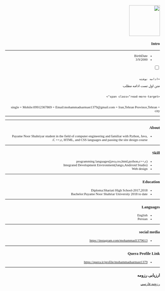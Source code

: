 <html>
  <head>
    <div style="direction:rtl;text-align:right;font:11px tahoma;"> 
<style>;.codebazan1 {display: none; }.read-more-target {opacity: 0; max-height: 0; font-size: 0; transition: .25s ease; }.codebazan:checked ~ .read-more-wrap .read-more-target 
  {opacity: 1; font-size: inherit; max-height: 999em; }</style>
   </head>
    
<marquee>Welcome</marquee>
<img src="http://s14.picofile.com/file/8409832200/ft.jpg" width="100" height="100" >
### Intro
---
+ BirthDate
+ 3/9/2000
<div class="Kadr1"><div class="F5"><input type="checkbox" class="codebazan" id="post-2"/>
 
                                                                                            «ادامه نوشته
<p  class="read-more-wrap" >
 
متن اول تست ادامه مطلب
 
                                                                                                 <span class="read-more-target">
<br>
+ single
+ Mobile:09912367869
+ Email:mohammadsarmast1379@gmail.com
+ Iran,Tehran Province,Tehran city
                                                                                                 </span>
                                                                                                 <hr>
                                                                                             </p>
                                                                                         </div>
                                                                                     </div>

---
### About
+ Payame Noor Shahriyar student in the field of computer engineering and familiar with Python, Java, C ++,c, HTML, and CSS languages and passing the site design course.
---
### Skill
+ programming languages(java,css,html,python,c++,c)
+ Integrated Development Environment(Jango,Andrroid Studio)
+ Web design
---
### Education
+ Diploma:Shariati High School-2017,2018
+ Bachelor:Payame Noor Shahriar University 2018 to date
---
### Languages
+ English
+ Persian
---
### social media
+ https://instagram.com/mohammad1379613
---
### Quera Profile Link
+ https://quera.ir/profile/mohammadsarmast1379
---
### ارزیابی رزومه

[رزومه فارسی](/resume-fa)
</html>
